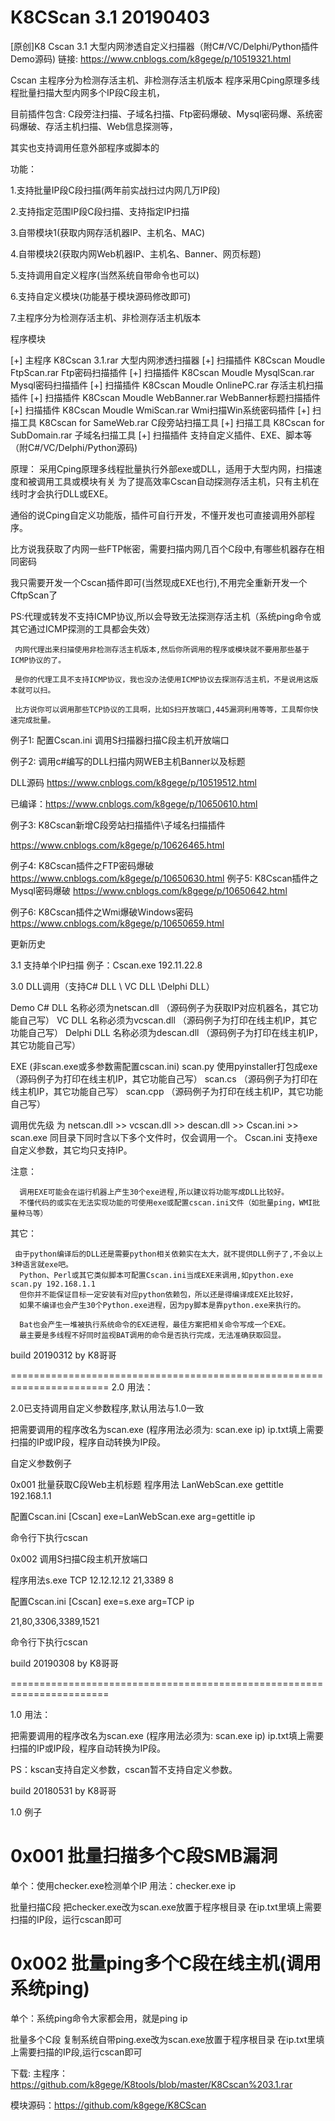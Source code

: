 # K8CScan 3.1 20190403
[原创]K8 Cscan 3.1 大型内网渗透自定义扫描器（附C#/VC/Delphi/Python插件Demo源码)
链接:   https://www.cnblogs.com/k8gege/p/10519321.html

Cscan 主程序分为检测存活主机、非检测存活主机版本  程序采用Cping原理多线程批量扫描大型内网多个IP段C段主机，

目前插件包含: C段旁注扫描、子域名扫描、Ftp密码爆破、Mysql密码爆、系统密码爆破、存活主机扫描、Web信息探测等，

其实也支持调用任意外部程序或脚本的

 

功能：

1.支持批量IP段C段扫描(两年前实战扫过内网几万IP段)

2.支持指定范围IP段C段扫描、支持指定IP扫描

3.自带模块1(获取内网存活机器IP、主机名、MAC)

4.自带模块2(获取内网Web机器IP、主机名、Banner、网页标题)

5.支持调用自定义程序(当然系统自带命令也可以)

6.支持自定义模块(功能基于模块源码修改即可)

7.主程序分为检测存活主机、非检测存活主机版本

程序模块

[+] 主程序 K8Cscan 3.1.rar 大型内网渗透扫描器
[+] 扫描插件 K8Cscan Moudle FtpScan.rar Ftp密码扫描插件
[+] 扫描插件 K8Cscan Moudle MysqlScan.rar Mysql密码扫描插件
[+] 扫描插件 K8Cscan Moudle OnlinePC.rar 存活主机扫描插件
[+] 扫描插件 K8Cscan Moudle WebBanner.rar WebBanner标题扫描插件
[+] 扫描插件 K8Cscan Moudle WmiScan.rar Wmi扫描Win系统密码插件
[+] 扫描工具 K8Cscan for SameWeb.rar C段旁站扫描工具
[+] 扫描工具 K8Cscan for SubDomain.rar 子域名扫描工具
[+] 扫描插件 支持自定义插件、EXE、脚本等（附C#/VC/Delphi/Python源码)

原理：
采用Cping原理多线程批量执行外部exe或DLL，适用于大型内网，扫描速度和被调用工具或模块有关
为了提高效率Cscan自动探测存活主机，只有主机在线时才会执行DLL或EXE。

通俗的说Cping自定义功能版，插件可自行开发，不懂开发也可直接调用外部程序。

比方说我获取了内网一些FTP帐密，需要扫描内网几百个C段中,有哪些机器存在相同密码

我只需要开发一个Cscan插件即可(当然现成EXE也行),不用完全重新开发一个CftpScan了

 

PS:代理或转发不支持ICMP协议,所以会导致无法探测存活主机（系统ping命令或其它通过ICMP探测的工具都会失效）

     内网代理出来扫描使用非检测存活主机版本,然后你所调用的程序或模块就不要用那些基于ICMP协议的了。

     是你的代理工具不支持ICMP协议，我也没办法使用ICMP协议去探测存活主机，不是说用这版本就可以扫。

     比方说你可以调用那些TCP协议的工具啊，比如S扫开放端口,445漏洞利用等等，工具帮你快速完成批量。

 

例子1: 配置Cscan.ini 调用S扫描器扫描C段主机开放端口

例子2: 调用c#编写的DLL扫描内网WEB主机Banner以及标题

DLL源码 https://www.cnblogs.com/k8gege/p/10519512.html

已编译：https://www.cnblogs.com/k8gege/p/10650610.html

 

例子3: K8Cscan新增C段旁站扫描插件\子域名扫描插件

 https://www.cnblogs.com/k8gege/p/10626465.html

例子4: K8Cscan插件之FTP密码爆破
https://www.cnblogs.com/k8gege/p/10650630.html
例子5:  K8Cscan插件之Mysql密码爆破
https://www.cnblogs.com/k8gege/p/10650642.html

例子6:  K8Cscan插件之Wmi爆破Windows密码
https://www.cnblogs.com/k8gege/p/10650659.html

 

更新历史

3.1 支持单个IP扫描
例子：Cscan.exe 192.11.22.8


3.0 DLL调用（支持C# DLL \ VC DLL \Delphi DLL）

Demo
C# DLL 名称必须为netscan.dll      （源码例子为获取IP对应机器名，其它功能自己写）
VC DLL 名称必须为vcscan.dll       （源码例子为打印在线主机IP，其它功能自己写）
Delphi DLL 名称必须为descan.dll  （源码例子为打印在线主机IP，其它功能自己写）

EXE (非scan.exe或多参数需配置cscan.ini)
scan.py   使用pyinstaller打包成exe（源码例子为打印在线主机IP，其它功能自己写）
scan.cs  （源码例子为打印在线主机IP，其它功能自己写）
scan.cpp （源码例子为打印在线主机IP，其它功能自己写）

调用优先级
为 netscan.dll >> vcscan.dll >> descan.dll >> Cscan.ini >> scan.exe 同目录下同时含以下多个文件时，仅会调用一个。
Cscan.ini 支持exe自定义参数，其它均只支持IP。

注意：

      调用EXE可能会在运行机器上产生30个exe进程,所以建议将功能写成DLL比较好。
      不懂代码的或实在无法实现功能的可使用exe或配置cscan.ini文件（如批量ping，WMI批量种马等）

      
其它：

     由于python编译后的DLL还是需要python相关依赖实在太大，就不提供DLL例子了,不会以上3种语言就exe吧。
      Python、Perl或其它类似脚本可配置Cscan.ini当成EXE来调用,如python.exe scan.py 192.168.1.1
      但你并不能保证目标一定安装有对应python依赖包，所以还是得编译成EXE比较好，
      如果不编译也会产生30个Python.exe进程，因为py脚本是靠python.exe来执行的。

      Bat也会产生一堆被执行系统命令的EXE进程，最佳方案把相关命令写成一个EXE。
      最主要是多线程不好同时监视BAT调用的命令是否执行完成，无法准确获取回显。
      
      
build 20190312 by K8哥哥

=======================================================================
2.0 用法：

2.0已支持调用自定义参数程序,默认用法与1.0一致

把需要调用的程序改名为scan.exe (程序用法必须为: scan.exe ip)
ip.txt填上需要扫描的IP或IP段，程序自动转换为IP段。

自定义参数例子

0x001 批量获取C段Web主机标题
程序用法 LanWebScan.exe gettitle 192.168.1.1

配置Cscan.ini
[Cscan]
exe=LanWebScan.exe
arg=gettitle ip


命令行下执行cscan

0x002 调用S扫描C段主机开放端口

程序用法s.exe TCP 12.12.12.12 21,3389 8

配置Cscan.ini
[Cscan]
exe=s.exe
arg=TCP ip

21,80,3306,3389,1521

命令行下执行cscan

build 20190308 by K8哥哥


=======================================================================

1.0 用法：

把需要调用的程序改名为scan.exe (程序用法必须为: scan.exe ip)
ip.txt填上需要扫描的IP或IP段，程序自动转换为IP段。

PS：kscan支持自定义参数，cscan暂不支持自定义参数。

build 20180531 by K8哥哥


1.0 例子
 
0x001 批量扫描多个C段SMB漏洞
========================================================
单个：使用checker.exe检测单个IP 用法：checker.exe ip

批量扫描C段
把checker.exe改为scan.exe放置于程序根目录
在ip.txt里填上需要扫描的IP段，运行cscan即可


0x002 批量ping多个C段在线主机(调用系统ping)
========================================================
单个：系统ping命令大家都会用，就是ping ip

批量多个C段
复制系统自带ping.exe改为scan.exe放置于程序根目录
在ip.txt里填上需要扫描的IP段,运行cscan即可

下载:
主程序：https://github.com/k8gege/K8tools/blob/master/K8Cscan%203.1.rar

模块源码：https://github.com/k8gege/K8CScan
